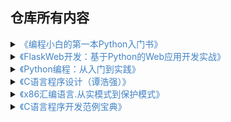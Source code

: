 ## 仓库所有内容

<details><summary><font color="#4183c4">《编程小白的第一本Python入门书》</font></summary>

**代码都是在Python3.6运行**
- 重量单位转换 [Python 3.6版本](编程小白的第一本Python入门书/WeightConvertPy3.py)
- 直角三角形斜边计算 [Python 3.6版本](编程小白的第一本Python入门书/HypotenusePy3.py)
- 9X9 乘法表 [Python 3.6版本](编程小白的第一本Python入门书/MultiplicationTablePy3.py)  
- 空文本文件创建 [Python 3.6版本](编程小白的第一本Python入门书/CreatFilesPy3.py)
- 偶数 [Python 3.6版本](编程小白的第一本Python入门书/EvenNumberPy3.py)
- 复利函数 [Python 3.6版本](编程小白的第一本Python入门书/CompoundPy3.py)
- 猜大小 [Python 3.6版本](编程小白的第一本Python入门书/GuessTheSizePy3.py)
- 赌钱小游戏 [Python 3.6版本](编程小白的第一本Python入门书/BetGamePy3.py)
- 伪手机验证码 [Python 3.6版本](编程小白的第一本Python入门书/PhoneNumVerificationPy3.py)
- 词频统计 [Python 3.6版本](编程小白的第一本Python入门书/WordFrequency/WordFrequencyPy3.py)

</details>

<details><summary><font color="#4183c4">《FlaskWeb开发：基于Python的Web应用开发实战》</font></summary>

1. [基于Flask的Web应用](FlaskWeb)<br>
修改添加tag的方式<br>
- Flask 程序的基本结构<br>
```
|-flasky/
  |-app/
    |-templates/
    |-static/
    |-main/
      |-__init__.py
      |-errors.py
      |-forms.py
      |-views.py
    |-__init__.py
    |-email.py
    |-models.py
  |-migrations/
  |-tests/
    |-__init__.py
    |-test*.py
  |-venv/
  |-requirements.txt
  |-config.py
  |-manage.py
```
- 关于Requirement.txt <br>
用过这个环境做其他项目，所以模块有点多

</details>

<details><summary><font color="#4183c4">《Python编程：从入门到实践》</font></summary>

1. [外星人入侵](Python编程：从入门到实践/AlienInvasion)
    1. 依赖于 Pygame 模块
    
2. [数据可视化](Python编程：从入门到实践/DataVisualization)
    1. Matplotlib模块<br>
    `pip install -i https://pypi.douban.com/simple matplotlib`
    2. Pygal模块<br>
    `pip install -i https://pypi.douban.com/simple pygal`
    3. Pygal_maps_world模块<br>
    `pip install -i https://pypi.douban.com/simple pygal_maps_world`
    4. Requests模块<br>
    `pip install -i https://pypi.douban.com/simple requests`
    
3. [Web应用程序](Python编程：从入门到实践/WebApplication)
    1. Django模块<br>
    `python -m pip install -i https://pypi.douban.com/simple Django`<br>
    `D:\anaconda3\envs\spider\Scripts\django-admin.exe startproject WebApplication`<br>
    `D:\anaconda3\envs\spider\python manage.py migrate`<br>
    `D:\anaconda3\envs\spider\python manage.py runserver`<br>
    `D:\anaconda3\envs\spider\python manage.py startapp DjangoApplication`<br>
    `D:\anaconda3\envs\spider\python manage.py makemigrations DjangoApplication`<br>
    `D:\anaconda3\envs\spider\python manage.py migrate`
        1. 创建超级用户<br>
        `D:\Projects\MyGitHub\ReadBooks\Python编程：从入门到实践\WebApplication>D:\anaconda3\envs\spider\python manage.py createsuperuser`<br>
        `Username (leave blank to use 'xxx'): Deteriorator`<br>
        `Email address: 1930812245@qq.com`<br>
        `Password:(123456)`<br>
        `Password (again):`<br>
        `This password is too short. It must contain at least 8 characters.`<br>
        `This password is too common.`<br>
        `This password is entirely numeric.`<br>
        `Bypass password validation and create user anyway? [y/N]: y`<br>
        `Superuser created successfully.`<br>

##### 书上的Django版本太老了，没有Django基础，新版本不懂如何操作，暂时停止学习Django，先学习Flask。

</details>

<details><summary><font color="#4183c4">《C语言程序设计（谭浩强）》</font></summary>



</details>

<details><summary><font color="#4183c4">《x86汇编语言.从实模式到保护模式》</font></summary>



</details>

<details><summary><font color="#4183c4">《C语言程序开发范例宝典》</font></summary>

- [实例 001 十进制转换为十六进制](06-C语言程序开发范例宝典\C-Chapter01\001-DecToHex.c)
- [实例 002 十进制转换为二进制](06-C语言程序开发范例宝典\C-Chapter01\002-DecToBin.c)
- [实例 003 n进制转换十进制](06-C语言程序开发范例宝典\C-Chapter01\003-BaseNToDec.c) (存在问题，没看懂)
- [实例 004 以IP地址形式输出](06-C语言程序开发范例宝典\C-Chapter01\004-BinToIP.c) (存在问题)
- [实例 005 3个数有小到大排序](06-C语言程序开发范例宝典\C-Chapter01\005-ThreeNumSortByAsc.c)
- [实例 006 a^2 + b^2](06-C语言程序开发范例宝典\C-Chapter01\006-IfSum.c)
- [实例 007 整倍数](06-C语言程序开发范例宝典\C-Chapter01\007-IntegralMultiple.c)
- [实例 008 判断闰年](06-C语言程序开发范例宝典\C-Chapter01\008-JudgeLeapYear.c)
- [实例 009]()
- [实例 010]()
- [实例 011]()
- [实例 012]()
- [实例 013 用#打印三角形](06-C语言程序开发范例宝典\C-Chapter01\013-PrintTriangle.c)
- [实例 014]()
- [实例 015]()
- [实例 016]()
- [实例 017]()
- [实例 018 序列求和](06-C语言程序开发范例宝典\C-Chapter01\018-SequenceSummation.c)

</details>

